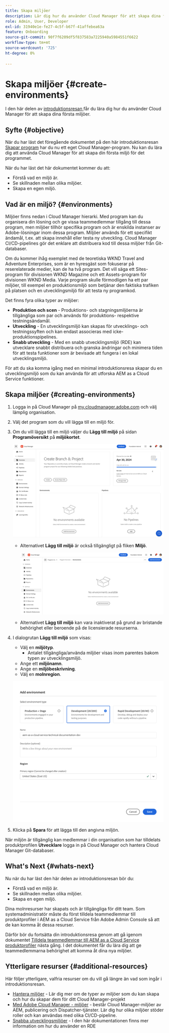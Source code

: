 ```yaml
---
title: Skapa miljöer
description: Lär dig hur du använder Cloud Manager för att skapa dina första miljöer.
role: Admin, User, Developer
exl-id: 31940e1e-fe27-4c5f-b67f-41affebea63a
feature: Onboarding
source-git-commit: 90f7f6209df5f837583a7225940a5984551f6622
workflow-type: tm+mt
source-wordcount: '725'
ht-degree: 0%

---
```


# Skapa miljöer {#create-environments}

I den här delen av [introduktionsresan ](overview.md) får du lära dig hur du använder Cloud Manager för att skapa dina första miljöer.

## Syfte {#objective}

När du har läst det föregående dokumentet på den här introduktionsresan [Skapar program](create-program.md) har du nu ett eget Cloud Manager-program. Nu kan du lära dig att använda Cloud Manager för att skapa din första miljö för det programmet.

När du har läst det här dokumentet kommer du att:

* Förstå vad en miljö är.
* Se skillnaden mellan olika miljöer.
* Skapa en egen miljö.

## Vad är en miljö? {#environments}

Miljöer finns nedan i Cloud Manager hierarki. Med program kan du organisera din lösning och ge vissa teammedlemmar tillgång till dessa program, men miljöer tillhör specifika program och är enskilda instanser av Adobe-lösningar inom dessa program. Miljöer används för ett specifikt ändamål, t.ex. att skapa innehåll eller testa ny utveckling. Cloud Manager CI/CD-pipelines gör det enklare att distribuera kod till dessa miljöer från Git-databaser.

Om du kommer ihåg exemplet med de teoretiska WKND Travel and Adventure Enterprises, som är en hyresgäst som fokuserar på reserelaterade medier, kan de ha två program. Det vill säga ett Sites-program för divisionen WKND Magazine och ett Assets-program för divisionen WKND Media. Varje program skulle förmodligen ha ett par miljöer, till exempel en produktionsmiljö som betjänar den faktiska trafiken på platsen och en utvecklingsmiljö för att testa ny programkod.

Det finns fyra olika typer av miljöer:

* **Produktion och scen** - Produktions- och stagningsmiljöerna är tillgängliga som par och används för produktions- respektive testningsändamål.
* **Utveckling** - En utvecklingsmiljö kan skapas för utvecklings- och testningssyften och kan endast associeras med icke-produktionspipelines.
* **Snabb utveckling** - Med en snabb utvecklingsmiljö (RDE) kan utvecklare snabbt distribuera och granska ändringar och minimera tiden för att testa funktioner som är bevisade att fungera i en lokal utvecklingsmiljö.

För att du ska komma igång med en minimal introduktionsresa skapar du en utvecklingsmiljö som du kan använda för att utforska AEM as a Cloud Service funktioner.

## Skapa miljöer {#creating-environments}

1. Logga in på Cloud Manager på [my.cloudmanager.adobe.com](https://my.cloudmanager.adobe.com/) och välj lämplig organisation.

1. Välj det program som du vill lägga till en miljö för.

1. Om du vill lägga till en miljö väljer du **Lägg till miljö** på sidan **Programöversikt** på **miljökortet**.

   ![Miljökort](/help/implementing/cloud-manager/assets/no-environments.png)

   * Alternativet **Lägg till miljö** är också tillgängligt på fliken **Miljö**.

     ![Fliken Miljö](/help/implementing/cloud-manager/assets/environments-tab.png)

   * Alternativet **Lägg till miljö** kan vara inaktiverat på grund av bristande behörighet eller beroende på de licensierade resurserna.

1. I dialogrutan **Lägg till miljö** som visas:

   * Välj en **miljötyp**.
      * Antalet tillgängliga/använda miljöer visas inom parentes bakom typen av utvecklingsmiljö.
   * Ange ett **miljönamn**.
   * Ange en **miljöbeskrivning**.
   * Välj en **molnregion**.

   ![Dialogrutan Lägg till miljö](/help/implementing/cloud-manager/assets/add-environment2.png)

1. Klicka på **Spara** för att lägga till den angivna miljön.

När miljön är tillgänglig kan medlemmar i din organisation som har tilldelats produktprofilen **Utvecklare** logga in på Cloud Manager och hantera Cloud Manager Git-databaser.

## What&#39;s Next {#whats-next}

Nu när du har läst den här delen av introduktionsresan bör du:

* Förstå vad en miljö är.
* Se skillnaden mellan olika miljöer.
* Skapa en egen miljö.

Dina molnresurser har skapats och är tillgängliga för ditt team. Som systemadministratör måste du först tilldela teammedlemmar till produktprofiler i AEM as a Cloud Service från Adobe Admin Console så att de kan komma åt dessa resurser.

Därför bör du fortsätta din introduktionsresa genom att gå igenom dokumentet [Tilldela teammedlemmar till AEM as a Cloud Service produktprofiler](assign-profiles-aem.md) nästa gång. I det dokumentet får du lära dig att ge teammedlemmarna behörighet att komma åt dina nya miljöer.

## Ytterligare resurser {#additional-resources}

Här följer ytterligare, valfria resurser om du vill gå längre än vad som ingår i introduktionsresan.

* [Hantera miljöer](/help/implementing/cloud-manager/manage-environments.md) - Lär dig mer om de typer av miljöer som du kan skapa och hur du skapar dem för ditt Cloud Manager-projekt
* [Med Adobe Cloud Manager - miljöer](https://experienceleague.adobe.com/docs/experience-manager-learn/cloud-service/cloud-manager/environments.html) - består Cloud Manager-miljöer av AEM, publicering och Dispatcher-tjänster. Lär dig hur olika miljöer stöder roller och kan användas med olika CI/CD-pipeline.
* [Snabba utvecklingsmiljöer](/help/implementing/developing/introduction/rapid-development-environments.md) - I den här dokumentationen finns mer information om hur du använder en RDE
<!-- ERROR: Not Found (HTTP error 404) * [AEM Champion Tips and Tricks - Cloud Manager Environment Types](https://experienceleague.adobe.com/docs/experience-manager-learn/cloud-service/expert-resources/aem-champions/environment-types.md) - Watch this video for an overview of Cloud Manager environment types from an AEM champion. -->

